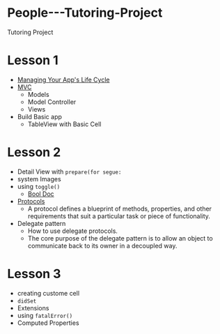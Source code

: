 # People---Tutoring-Project
Tutoring Project
#
# Lesson 1 
- [Managing Your App's Life Cycle](https://developer.apple.com/documentation/uikit/app_and_environment/managing_your_app_s_life_cycle)
- [MVC](https://developer.apple.com/library/archive/documentation/General/Conceptual/DevPedia-CocoaCore/MVC.html)
    - Models 
    - Model Controller
    - Views 
- Build Basic app 
    - TableView with Basic Cell

# Lesson 2
- Detail View with `prepare(for segue:`
- system Images 
- using `toggle()`
    - [Bool Doc](https://developer.apple.com/documentation/swift/bool)
- [Protocols](https://docs.swift.org/swift-book/LanguageGuide/Protocols.html)
    - A protocol defines a blueprint of methods, properties, and other requirements that suit a particular task or piece of functionality. 
- Delegate pattern
    - How to use delegate protocols.
    - The core purpose of the delegate pattern is to allow an object to communicate back to its owner in a decoupled way.
 
 # Lesson 3
 - creating custome cell
 - `didSet`
 - Extensions
 - using `fatalError()`
 - Computed Properties 
